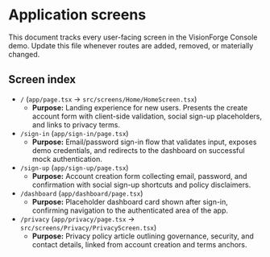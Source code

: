 # Application screens

This document tracks every user-facing screen in the VisionForge Console demo. Update this file whenever routes are added, removed, or materially changed.

## Screen index

- `/` (`app/page.tsx` → `src/screens/Home/HomeScreen.tsx`)
  - **Purpose:** Landing experience for new users. Presents the create account form with client-side validation, social sign-up placeholders, and links to privacy terms.
- `/sign-in` (`app/sign-in/page.tsx`)
  - **Purpose:** Email/password sign-in flow that validates input, exposes demo credentials, and redirects to the dashboard on successful mock authentication.
- `/sign-up` (`app/sign-up/page.tsx`)
  - **Purpose:** Account creation form collecting email, password, and confirmation with social sign-up shortcuts and policy disclaimers.
- `/dashboard` (`app/dashboard/page.tsx`)
  - **Purpose:** Placeholder dashboard card shown after sign-in, confirming navigation to the authenticated area of the app.
- `/privacy` (`app/privacy/page.tsx` → `src/screens/Privacy/PrivacyScreen.tsx`)
  - **Purpose:** Privacy policy article outlining governance, security, and contact details, linked from account creation and terms anchors.

